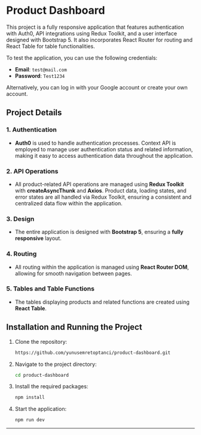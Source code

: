 # Product Dashboard

This project is a fully responsive application that features authentication with Auth0, API integrations using Redux Toolkit, and a user interface designed with Bootstrap 5. It also incorporates React Router for routing and React Table for table functionalities.

To test the application, you can use the following credentials:

- **Email**: `test@mail.com`
- **Password**: `Test1234`

Alternatively, you can log in with your Google account or create your own account.
## Project Details

### 1. Authentication
- **Auth0** is used to handle authentication processes. Context API is employed to manage user authentication status and related information, making it easy to access authentication data throughout the application.

### 2. API Operations
- All product-related API operations are managed using **Redux Toolkit** with **createAsyncThunk** and **Axios**. Product data, loading states, and error states are all handled via Redux Toolkit, ensuring a consistent and centralized data flow within the application.

### 3. Design
- The entire application is designed with **Bootstrap 5**, ensuring a **fully responsive** layout.

### 4. Routing
- All routing within the application is managed using **React Router DOM**, allowing for smooth navigation between pages.

### 5. Tables and Table Functions
- The tables displaying products and related functions are created using **React Table**.

## Installation and Running the Project

1. Clone the repository:
   ```bash
   https://github.com/yunusemretoptanci/product-dashboard.git
2. Navigate to the project directory:
   ```bash
   cd product-dashboard
3. Install the required packages:
   ```bash
   npm install
4. Start the application:
   ```bash
   npm run dev
---


   

